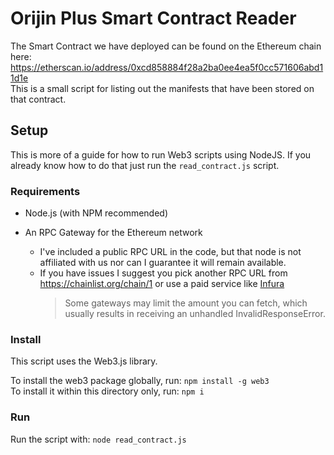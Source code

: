 # Orijin Plus Smart Contract Reader

The Smart Contract we have deployed can be found on the Ethereum chain here: https://etherscan.io/address/0xcd858884f28a2ba0ee4ea5f0cc571606abd11d1e  
This is a small script for listing out the manifests that have been stored on that contract.

## Setup

This is more of a guide for how to run Web3 scripts using NodeJS.
If you already know how to do that just run the `read_contract.js` script.

### Requirements

- Node.js (with NPM recommended)

- An RPC Gateway for the Ethereum network
  - I've included a public RPC URL in the code, but that node is not affiliated with us nor can I guarantee it will remain available.
  - If you have issues I suggest you pick another RPC URL from https://chainlist.org/chain/1 or use a paid service like [Infura](https://www.infura.io/)
    > Some gateways may limit the amount you can fetch, which usually results in receiving an unhandled InvalidResponseError.

### Install

This script uses the Web3.js library.

To install the web3 package globally, run: `npm install -g web3`  
To install it within this directory only, run: `npm i`

### Run

Run the script with: `node read_contract.js`
